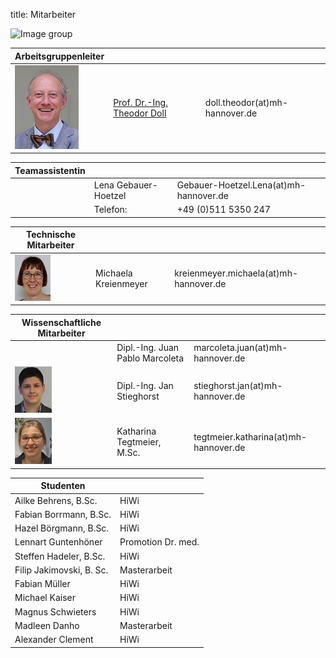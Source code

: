 title: Mitarbeiter

![Image group](Gruppe.png)

|Arbeitsgruppenleiter|                |     |
|--------------|---------------|----|
|![Image Theo Doll](Doll2.png)|[Prof. Dr.-Ing. Theodor Doll](pagedoll.html)|	doll.theodor(at)mh-hannover.de|   



|Teamassistentin|                     |      |
|--------------|---------------------|------|
| | Lena Gebauer-Hoetzel	| Gebauer-Hoetzel.Lena(at)mh-hannover.de|
|    |   Telefon:|  +49 (0)511 5350 247|

|Technische Mitarbeiter|                     |      |
|--------------|---------------------|------|
|![Image Michaela Kreienmeyer](Michaela.png) | Michaela Kreienmeyer	|	kreienmeyer.michaela(at)mh-hannover.de     |


|Wissenschaftliche Mitarbeiter|             |    |
|---------|------|------|
|   |Dipl.-Ing. Juan Pablo Marcoleta | marcoleta.juan(at)mh-hannover.de|
|![Image Jan Stieghorst ](Jan.png) |  Dipl.-Ing. Jan Stieghorst|	stieghorst.jan(at)mh-hannover.de|    
|![Image Katharina Tegtmeier](Katharina.png)  | Katharina Tegtmeier, M.Sc. 	|	tegtmeier.katharina(at)mh-hannover.de | 


|Studenten|             |
|-----------|-------------|
|Ailke Behrens, B.Sc.| HiWi|
|Fabian Borrmann, B.Sc. | HiWi|
|Hazel Börgmann, B.Sc.| HiWi|
|Lennart Guntenhöner |Promotion Dr. med. |
|Steffen Hadeler, B.Sc. | HiWi|
|Filip Jakimovski, B. Sc.| Masterarbeit|
|Fabian Müller|HiWi|
|Michael Kaiser|HiWi|
|Magnus Schwieters|HiWi|
|Madleen Danho|Masterarbeit|
|Alexander Clement|HiWi|

